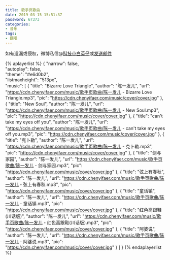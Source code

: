 ```yaml
---
title: 歌手页歌曲
date: 2019-03-15 15:51:37
password: 67373
categories:
- 音乐
tags:
- 翻唱
---
```


如有遗漏或侵权，微博私信@<a href="https://weibo.com/kjxbyz" target="_blank">科技小白英仔</a>或<a href="mailto:me@chenyifaer.com" target="_blank">发送邮件</a>

<!--more-->

{% aplayerlist %}
{
    "narrow": false,                          
    "autoplay": false,                         
    "theme": "#e6d0b2",	  
    "listmaxheight": "513px",                    
    "music": [
        {
            "title": "Bizarre Love Triangle",
            "author": "陈一发儿",
            "url": "https://cdn.chenyifaer.com/music/歌手页歌曲/陈一发儿 - Bizarre Love Triangle.mp3",
            "pic": "https://cdn.chenyifaer.com/music/cover/cover.jpg"
        },
        {
            "title": "New Soul",
            "author": "陈一发儿",
            "url": "https://cdn.chenyifaer.com/music/歌手页歌曲/陈一发儿 - New Soul.mp3",
            "pic": "https://cdn.chenyifaer.com/music/cover/cover.jpg"
        },
        {
            "title": "can't take my eyes off you",
            "author": "陈一发儿",
            "url": "https://cdn.chenyifaer.com/music/歌手页歌曲/陈一发儿 - can't take my eyes off you.mp3",
            "pic": "https://cdn.chenyifaer.com/music/cover/cover.jpg"
        },
        {
            "title": "克卜勒",
            "author": "陈一发儿",
            "url": "https://cdn.chenyifaer.com/music/歌手页歌曲/陈一发儿 - 克卜勒.mp3",
            "pic": "https://cdn.chenyifaer.com/music/cover/cover.jpg"
        },
        {
            "title": "剑与家园",
            "author": "陈一发儿",
            "url": "https://cdn.chenyifaer.com/music/歌手页歌曲/陈一发儿 - 剑与家园.mp3",
            "pic": "https://cdn.chenyifaer.com/music/cover/cover.jpg"
        },
        {
            "title": "弦上有春秋",
            "author": "陈一发儿",
            "url": "https://cdn.chenyifaer.com/music/歌手页歌曲/陈一发儿 - 弦上有春秋.mp3",
            "pic": "https://cdn.chenyifaer.com/music/cover/cover.jpg"
        },
        {
            "title": "童话镇",
            "author": "陈一发儿",
            "url": "https://cdn.chenyifaer.com/music/歌手页歌曲/陈一发儿 - 童话镇.mp3",
            "pic": "https://cdn.chenyifaer.com/music/cover/cover.jpg"
        },
        {
            "title": "红色高跟鞋(川话版)",
            "author": "陈一发儿",
            "url": "https://cdn.chenyifaer.com/music/歌手页歌曲/陈一发儿 - 红色高跟鞋(川话版).mp3",
            "pic": "https://cdn.chenyifaer.com/music/cover/cover.jpg"
        },
        {
            "title": "阿婆说",
            "author": "陈一发儿",
            "url": "https://cdn.chenyifaer.com/music/歌手页歌曲/陈一发儿 - 阿婆说.mp3",
            "pic": "https://cdn.chenyifaer.com/music/cover/cover.jpg"
        }
    ]
}
{% endaplayerlist %}
